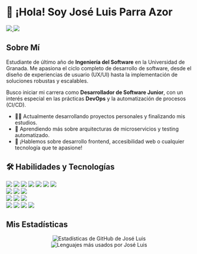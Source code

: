 # 👋 ¡Hola! Soy José Luis Parra Azor

<p align="left">
  <a href="https://www.linkedin.com/in/jose-luis-parra-azor" target="_blank">
    <img src="https://img.shields.io/badge/LinkedIn-0077B5?style=for-the-badge&logo=linkedin&logoColor=white" />
  </a>
  <a href="mailto:jl.parra.azor@gmail.com">
    <img src="https://img.shields.io/badge/Gmail-D14836?style=for-the-badge&logo=gmail&logoColor=white" />
  </a>
</p>

## Sobre Mí
Estudiante de último año de **Ingeniería del Software** en la Universidad de Granada. Me apasiona el ciclo completo de desarrollo de software, desde el diseño de experiencias de usuario (UX/UI) hasta la implementación de soluciones robustas y escalables.

Busco iniciar mi carrera como **Desarrollador de Software Junior**, con un interés especial en las prácticas **DevOps** y la automatización de procesos (CI/CD).

- 👨‍💻 Actualmente desarrollando proyectos personales y finalizando mis estudios.
- 🌱 Aprendiendo más sobre arquitecturas de microservicios y testing automatizado.
- 💬 ¡Hablemos sobre desarrollo frontend, accesibilidad web o cualquier tecnología que te apasione!

## 🛠️ Habilidades y Tecnologías

<p align="left">
  <img src="https://img.shields.io/badge/JavaScript-F7DF1E?style=for-the-badge&logo=javascript&logoColor=black" />
  <img src="https://img.shields.io/badge/Python-3776AB?style=for-the-badge&logo=python&logoColor=white" />
  <img src="https://img.shields.io/badge/Java-ED8B00?style=for-the-badge&logo=openjdk&logoColor=white" />
  <img src="https://img.shields.io/badge/C%2B%2B-00599C?style=for-the-badge&logo=c%2B%2B&logoColor=white" />
  <img src="https://img.shields.io/badge/HTML5-E34F26?style=for-the-badge&logo=html5&logoColor=white" />
  <img src="https://img.shields.io/badge/CSS3-1572B6?style=for-the-badge&logo=css3&logoColor=white" />
  <img src="https://img.shields.io/badge/SQL-4479A1?style=for-the-badge&logo=postgresql&logoColor=white" />
  <br/>
  <img src="https://img.shields.io/badge/React-61DAFB?style=for-the-badge&logo=react&logoColor=black" />
  <img src="https://img.shields.io/badge/Angular-DD0031?style=for-the-badge&logo=angular&logoColor=white" />
  <img src="https://img.shields.io/badge/Ionic-3880FF?style=for-the-badge&logo=ionic&logoColor=white" />
  <br/>
  <img src="https://img.shields.io/badge/MySQL-4479A1?style=for-the-badge&logo=mysql&logoColor=white" />
  <img src="https://img.shields.io/badge/MongoDB-47A248?style=for-the-badge&logo=mongodb&logoColor=white" />
  <img src="https://img.shields.io/badge/Firebase-FFCA28?style=for-the-badge&logo=firebase&logoColor=black" />
  <br/>
  <img src="https://img.shields.io/badge/Git-F05032?style=for-the-badge&logo=git&logoColor=white" />
  <img src="https://img.shields.io/badge/Docker-2496ED?style=for-the-badge&logo=docker&logoColor=white" />
  <img src="https://img.shields.io/badge/Figma-F24E1E?style=for-the-badge&logo=figma&logoColor=white" />
  <img src="https://img.shields.io/badge/Jira-0052CC?style=for-the-badge&logo=jira&logoColor=white" />
</p>

## Mis Estadísticas
<p align="center">
  <img src="https://github-readme-stats.vercel.app/api?username=jluisparrazor&show_icons=true&theme=radical&hide_border=true&count_private=true" alt="Estadísticas de GitHub de José Luis" />
  <img src="https://github-readme-stats.vercel.app/api/top-langs/?username=jluisparrazor&layout=compact&theme=radical&hide_border=true" alt="Lenguajes más usados por José Luis" />
</p>
